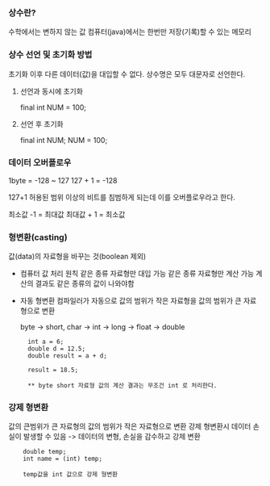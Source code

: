 ### 상수란?

수학에서는 변하지 않는 값
컴퓨터(java)에서는 한번만 저장(기록)할 수 있는 메모리

### 상수 선언 및 초기화 방법

초기화 이후 다른 데이터(값)을 대입할 수 없다.
상수명은 모두 대문자로 선언한다.

1. 선언과 동시에 초기화

   final int NUM = 100;

2. 선언 후 초기화

   final int NUM;
   NUM = 100;

### 데이터 오버플로우

1byte = -128 ~ 127
127 + 1 = -128

127+1 허용된 범위 이상의 비트를 침범하게 되는데 이를 오버플로우라고 한다.

최소값 -1 = 최대값
최대값 + 1 = 최소값

### 형변환(casting)

값(data)의 자료형을 바꾸는 것(boolean 제외)

- 컴퓨터 값 처리 원칙
  같은 종류 자료형만 대입 가능
  같은 종류 자료형만 계산 가능
  계산의 결과도 같은 종류의 값이 나와야함

- 자동 형변환
  컴파일러가 자동으로 값의 범위가 작은 자료형을 값의 범위가 큰 자료형으로 변환

  byte -> short, char -> int -> long -> float -> double

        int a = 6;
        double d = 12.5;
        double result = a + d;

        result = 18.5;

        ** byte short 자료형 값의 계산 결과는 무조건 int 로 처리한다.

### 강제 형변환

값의 큰범위가 큰 자료형의 값의 범위가 작은 자료형으로 변환
강제 형변환시 데이터 손실이 발생할 수 있음 -> 데이터의 변형, 손실을 감수하고 강제 변환

        double temp;
        int name = (int) temp;

        temp값을 int 값으로 강제 형변환
